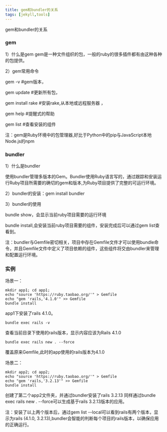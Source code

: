 ```yaml
---
title: gem和bundler的关系
tags: [jekyll,tools]
---
```


gem和bundler的关系

### gem
1）什么是gem
gem是一种文件组织的包，一般的ruby的很多插件都有由这种各种的包提供。

2）gem常用命令

gem -v #gem版本，

gem update #更新所有包，

gem install rake #安装rake,从本地或远程服务器 ，

gem help #提醒式的帮助

gem list #查看安装的组件

注：gem是Ruby环境中的包管理器,好比于Python中的pip与JavaScript本地Node.js的npm

### bundler
1）什么是bundler

使用bundler管理多版本的Gem。Bundler使用Ruby语言写的，通过跟踪和安装运行Ruby项目所需要的确切的gem和版本,为Ruby项目提供了完整的可运行环境。

2）bundler的安装：gem install bundler

3）bundler的使用

bundle show，会显示当前ruby项目需要的运行环境

bundle install,会安装当前ruby项目需要的组件，安装完成后可以通过gem list查看到。

注：bundler与Gemfile密切相关，项目中存在Gemfile文件才可以使用bundle命令，并且Gemfile文件中定义了项目依赖的组件，这些组件将交由bundler来管理和配置运行环境。

### 实例
场景一：
```
mkdir app1; cd app1;
echo "source 'https://ruby.taobao.org/'" > Gemfile
echo "gem 'rails,'4.1.0'" >> Gemfile
bundle install
```
app1下安装了rails 4.1.0。
```
bundle exec rails -v
```
查看当前目录下使用的rails版本，显示内容应该为Rails 4.1.0
```
bundle exec rails new . --force
```
覆盖原来Gemfile,此时的app使用的rails版本为4.1.0

场景二：
```
mkdir app2; cd app2;
echo "source 'https://ruby.taobao.org/'" > Gemfile
echo "gem 'rails,'3.2.13'" >> Gemfile
bundle install
```
创建了第二个app2文件夹，并通过bundler安装了rails 3.2.13 同样通过bundle exec rails new . --force可以生成基于rails 3.2.13版本的应用。

注：安装了以上两个版本后，通过gem list --local可以看到rails有两个版本，显示为rails (4.1.0, 3.2.13),bundler会智能的判断每个项目的rails版本，以确保应用的正确运行。
